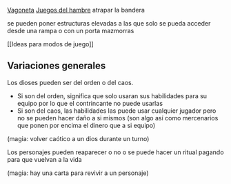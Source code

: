 [Vagoneta](Modos_de_juego/Vagoneta)
[Juegos del hambre](Juegos_del_hambre.md)
atrapar la bandera


se pueden poner estructuras elevadas a las que solo se pueda acceder desde una rampa o con un porta
mazmorras


[[Ideas para modos de juego]]

## Variaciones generales

Los dioses pueden ser del orden o del caos.
* Si son del orden, significa que solo usaran sus habilidades para su equipo por lo que el contrincante no puede usarlas
* Si son del caos, las habilidades las puede usar cualquier jugador pero no se pueden hacer daño a si mismos (son algo así como mercenarios que ponen por encima el dinero que a si equipo)

(magia: volver caótico a un dios durante un turno)

Los personajes pueden reaparecer o no o se puede hacer un ritual pagando para que vuelvan a la vida

(magia: hay una carta para revivir a un personaje)


